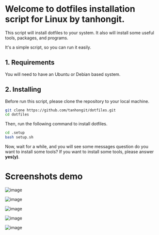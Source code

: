 # Welcome to dotfiles installation script for Linux by tanhongit. 

This script will install dotfiles to your system. It also will install some useful tools, packages, and programs.

It's a simple script, so you can run it easily.

## 1. Requirements
You will need to have an Ubuntu or Debian based system. 

## 2. Installing

Before run this script, please clone the repository to your local machine.

```bash
git clone https://github.com/tanhongit/dotfiles.git
cd dotfiles
```

Then, run the following command to install dotfiles.

```bash
cd .setup
bash setup.sh
```

Now, wait for a while, and you will see some messages question do you want to install some tools? If you want to install some tools, please answer **yes(y)**.

# Screenshots demo

![image](https://user-images.githubusercontent.com/35853002/182054188-3a72f5a2-4907-44e4-9022-1f76486455d7.png)

![image](https://user-images.githubusercontent.com/35853002/182054231-0c39f944-60af-41de-89d6-9201a52fbc94.png)

![image](https://user-images.githubusercontent.com/35853002/182054435-00088fbd-dffd-430f-88ab-f7265d029cd9.png)

![image](https://user-images.githubusercontent.com/35853002/182054350-18d1f956-da9a-4a22-b7d8-ac7f805349a6.png)

![image](https://user-images.githubusercontent.com/35853002/182054403-677c1724-4ed8-4ce3-9a6f-c8ac707de322.png)
